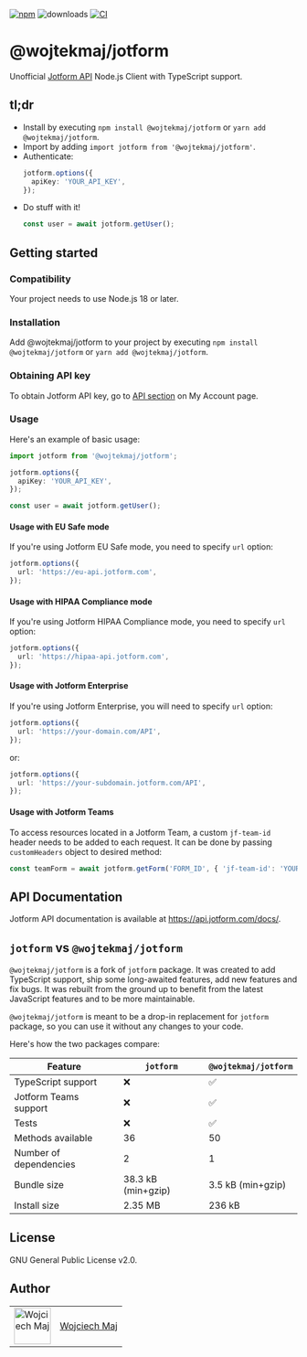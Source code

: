 [![npm](https://img.shields.io/npm/v/@wojtekmaj/jotform.svg)](https://www.npmjs.com/package/@wojtekmaj/jotform) ![downloads](https://img.shields.io/npm/dt/@wojtekmaj/jotform.svg) [![CI](https://github.com/wojtekmaj/jotform/workflows/CI/badge.svg)](https://github.com/wojtekmaj/jotform/actions)

# @wojtekmaj/jotform

Unofficial [Jotform API](https://api.jotform.com/docs/) Node.js Client with TypeScript support.

## tl;dr

- Install by executing `npm install @wojtekmaj/jotform` or `yarn add @wojtekmaj/jotform`.
- Import by adding `import jotform from '@wojtekmaj/jotform'`.
- Authenticate:
  ```ts
  jotform.options({
    apiKey: 'YOUR_API_KEY',
  });
  ```
- Do stuff with it!
  ```ts
  const user = await jotform.getUser();
  ```

## Getting started

### Compatibility

Your project needs to use Node.js 18 or later.

### Installation

Add @wojtekmaj/jotform to your project by executing `npm install @wojtekmaj/jotform` or `yarn add @wojtekmaj/jotform`.

### Obtaining API key

To obtain Jotform API key, go to [API section](https://www.jotform.com/myaccount/api) on My Account page.

### Usage

Here's an example of basic usage:

```ts
import jotform from '@wojtekmaj/jotform';

jotform.options({
  apiKey: 'YOUR_API_KEY',
});

const user = await jotform.getUser();
```

#### Usage with EU Safe mode

If you're using Jotform EU Safe mode, you need to specify `url` option:

```ts
jotform.options({
  url: 'https://eu-api.jotform.com',
});
```

#### Usage with HIPAA Compliance mode

If you're using Jotform HIPAA Compliance mode, you need to specify `url` option:

```ts
jotform.options({
  url: 'https://hipaa-api.jotform.com',
});
```

#### Usage with Jotform Enterprise

If you're using Jotform Enterprise, you will need to specify `url` option:

```ts
jotform.options({
  url: 'https://your-domain.com/API',
});
```

or:

```ts
jotform.options({
  url: 'https://your-subdomain.jotform.com/API',
});
```

#### Usage with Jotform Teams

To access resources located in a Jotform Team, a custom `jf-team-id` header needs to be added to each request. It can be done by passing `customHeaders` object to desired method:

```ts
const teamForm = await jotform.getForm('FORM_ID', { 'jf-team-id': 'YOUR_TEAM_ID' });
```

## API Documentation

Jotform API documentation is available at https://api.jotform.com/docs/.

## `jotform` vs `@wojtekmaj/jotform`

`@wojtekmaj/jotform` is a fork of `jotform` package. It was created to add TypeScript support, ship some long-awaited
features, add new features and fix bugs. It was rebuilt from the ground up to benefit from the latest JavaScript
features and to be more maintainable.

`@wojtekmaj/jotform` is meant to be a drop-in replacement for `jotform` package, so you can use it without any changes to your code.

Here's how the two packages compare:

| Feature                | `jotform`          | `@wojtekmaj/jotform` |
| ---------------------- | ------------------ | -------------------- |
| TypeScript support     | ❌                 | ✅                   |
| Jotform Teams support  | ❌                 | ✅                   |
| Tests                  | ❌                 | ✅                   |
| Methods available      | 36                 | 50                   |
| Number of dependencies | 2                  | 1                    |
| Bundle size            | 38.3 kB (min+gzip) | 3.5 kB (min+gzip)    |
| Install size           | 2.35 MB            | 236 kB               |

## License

GNU General Public License v2.0.

## Author

<table>
  <tr>
    <td >
      <img src="https://avatars.githubusercontent.com/u/5426427?v=4&s=128" width="64" height="64" alt="Wojciech Maj">
    </td>
    <td>
      <a href="https://github.com/wojtekmaj">Wojciech Maj</a>
    </td>
  </tr>
</table>
